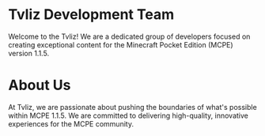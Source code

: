 # Tvliz Development Team

Welcome to the Tvliz! We are a dedicated group of developers focused on creating exceptional content for the Minecraft Pocket Edition (MCPE) version 1.1.5.

# About Us

At Tvliz, we are passionate about pushing the boundaries of what's possible within MCPE 1.1.5. We are committed to delivering high-quality, innovative experiences for the MCPE community.
